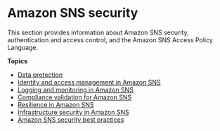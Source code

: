 # Amazon SNS security<a name="sns-security"></a>

This section provides information about Amazon SNS security, authentication and access control, and the Amazon SNS Access Policy Language\.

**Topics**
+ [Data protection](sns-data-protection.md)
+ [Identity and access management in Amazon SNS](sns-authentication-and-access-control.md)
+ [Logging and monitoring in Amazon SNS](sns-logging-monitoring.md)
+ [Compliance validation for Amazon SNS](sns-compliance-validation.md)
+ [Resilience in Amazon SNS](sns-resilience.md)
+ [Infrastructure security in Amazon SNS](sns-infrastructure-security.md)
+ [Amazon SNS security best practices](sns-security-best-practices.md)